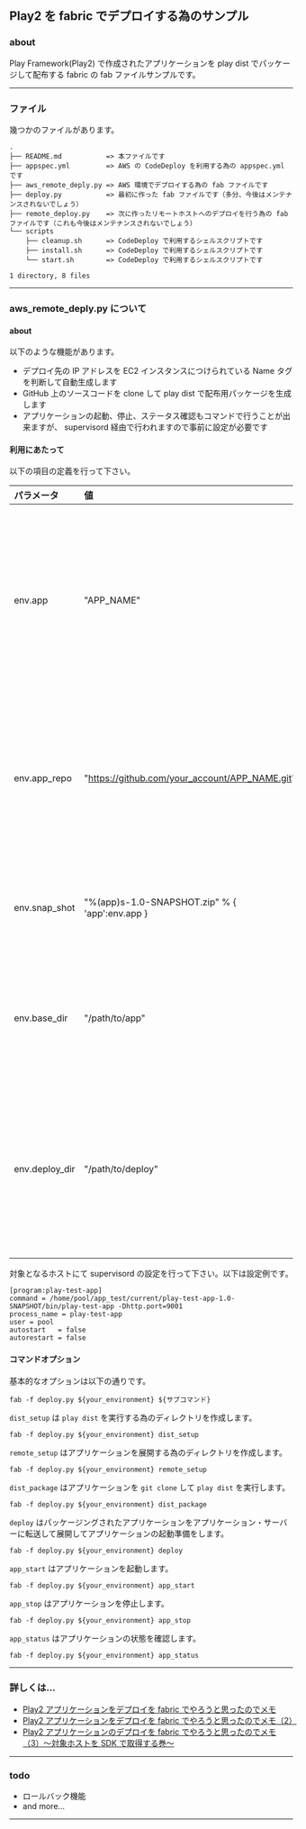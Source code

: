 ## Play2 を fabric でデプロイする為のサンプル

### about

Play Framework(Play2) で作成されたアプリケーションを play dist でパッケージして配布する fabric の fab ファイルサンプルです。

***

### ファイル

幾つかのファイルがあります。

~~~
.
├── README.md           => 本ファイルです
├── appspec.yml         => AWS の CodeDeploy を利用する為の appspec.yml です
├── aws_remote_deply.py => AWS 環境でデプロイする為の fab ファイルです
├── deploy.py           => 最初に作った fab ファイルです（多分、今後はメンテナンスされないでしょう）
├── remote_deploy.py    => 次に作ったリモートホストへのデプロイを行う為の fab ファイルです（これも今後はメンテナンスされないでしょう）
└── scripts
    ├── cleanup.sh      => CodeDeploy で利用するシェルスクリプトです
    ├── install.sh      => CodeDeploy で利用するシェルスクリプトです
    └── start.sh        => CodeDeploy で利用するシェルスクリプトです

1 directory, 8 files
~~~

***

### aws_remote_deply.py について

#### about

以下のような機能があります。

 * デプロイ先の IP アドレスを EC2 インスタンスにつけられている Name タグを判断して自動生成します
 * GitHub 上のソースコードを clone して play dist で配布用パッケージを生成します
 * アプリケーションの起動、停止、ステータス確認もコマンドで行うことが出来ますが、 supervisord 経由で行われますので事前に設定が必要です

#### 利用にあたって

以下の項目の定義を行って下さい。

| パラメータ | 値 | 説明 |
|:---|:---|:---|
| env.app | "APP_NAME" | アプリケーション・サーバーで展開するアプリケーション名 |
| env.app_repo | "https://github.com/your_account/APP_NAME.git" | 展開するアプリケーションの github 上のリポジトリ名 |
| env.snap_shot | "%(app)s-1.0-SNAPSHOT.zip" % { 'app':env.app } | play dist で生成されるファイル名 |
| env.base_dir | "/path/to/app" | アプリケーションを展開するディレクトリ |
|env.deploy_dir | "/path/to/deploy" | play dist を実行する為にソースコードを展開するディレクトリ |

対象となるホストにて supervisord の設定を行って下さい。以下は設定例です。

~~~
[program:play-test-app]
command = /home/pool/app_test/current/play-test-app-1.0-SNAPSHOT/bin/play-test-app -Dhttp.port=9001
process_name = play-test-app
user = pool
autostart   = false
autorestart = false
~~~

#### コマンドオプション

基本的なオプションは以下の通りです。

~~~
fab -f deploy.py ${your_environment} ${サブコマンド}
~~~

`dist_setup` は `play dist` を実行する為のディレクトリを作成します。

~~~
fab -f deploy.py ${your_environment} dist_setup
~~~

`remote_setup` はアプリケーションを展開する為のディレクトリを作成します。

~~~
fab -f deploy.py ${your_environment} remote_setup
~~~

`dist_package` はアプリケーションを `git clone` して `play dist` を実行します。

~~~
fab -f deploy.py ${your_environment} dist_package
~~~

`deploy` はパッケージングされたアプリケーションをアプリケーション・サーバーに転送して展開してアプリケーションの起動準備をします。

~~~
fab -f deploy.py ${your_environment} deploy
~~~

`app_start` はアプリケーションを起動します。

~~~
fab -f deploy.py ${your_environment} app_start
~~~

`app_stop` はアプリケーションを停止します。

~~~
fab -f deploy.py ${your_environment} app_stop
~~~

`app_status` はアプリケーションの状態を確認します。

~~~
fab -f deploy.py ${your_environment} app_status
~~~

***

### 詳しくは...

 * [Play2 アプリケーションをデプロイを fabric でやろうと思ったのでメモ](http://qiita.com/inokappa/items/9661f660c27ea4c654c2)
 * [Play2 アプリケーションをデプロイを fabric でやろうと思ったのでメモ（2）](http://qiita.com/inokappa/items/35b8868f4cf7508b705b)
 * [Play2 アプリケーションのデプロイを fabric でやろうと思ったのでメモ（3）〜対象ホストを SDK で取得する巻〜](http://qiita.com/inokappa/items/0e04d194fb78df108efe)

***

### todo

 * ロールバック機能
 * and more...

***
